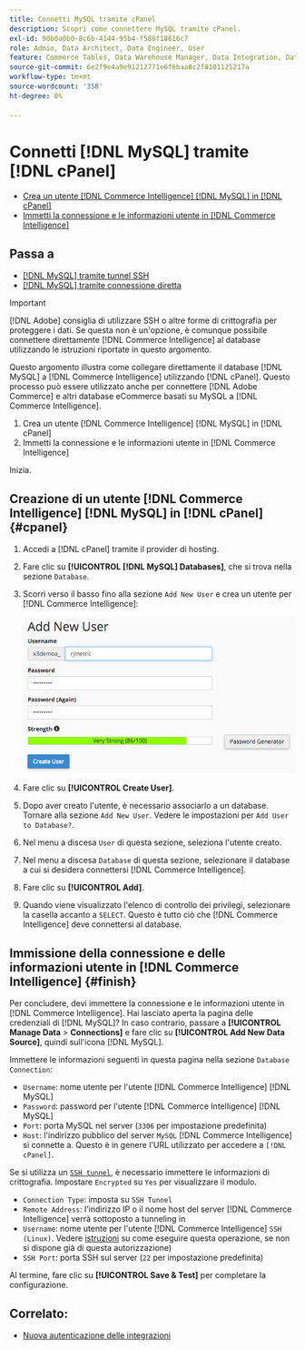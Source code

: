```yaml
---
title: Connetti MySQL tramite cPanel
description: Scopri come connettere MySQL tramite cPanel.
exl-id: 90b0a0b0-8c6b-4144-95b4-f588f18616c7
role: Admin, Data Architect, Data Engineer, User
feature: Commerce Tables, Data Warehouse Manager, Data Integration, Data Import/Export, SQL Report Builder
source-git-commit: 6e2f9e4a9e91212771e6f6baa8c2f8101125217a
workflow-type: tm+mt
source-wordcount: '358'
ht-degree: 0%

---
```


# Connetti [!DNL MySQL] tramite [!DNL cPanel]

* [Crea un utente  [!DNL Commerce Intelligence] [!DNL MySQL] in [!DNL cPanel]](#cpanel)
* [Immetti la connessione e le informazioni utente in  [!DNL Commerce Intelligence]](#finish)

## Passa a

* [[!DNL MySQL] tramite tunnel SSH](../integrations/mysql-via-ssh-tunnel.md)
* [[!DNL MySQL] tramite connessione diretta](../integrations/mysql-via-a-direct-connection.md)

>[!IMPORTANT]
>
>[!DNL Adobe] consiglia di utilizzare SSH o altre forme di crittografia per proteggere i dati. Se questa non è un&#39;opzione, è comunque possibile connettere direttamente [!DNL Commerce Intelligence] al database utilizzando le istruzioni riportate in questo argomento.

Questo argomento illustra come collegare direttamente il database [!DNL MySQL] a [!DNL Commerce Intelligence] utilizzando [!DNL cPanel]. Questo processo può essere utilizzato anche per connettere [!DNL Adobe Commerce] e altri database eCommerce basati su MySQL a [!DNL Commerce Intelligence].

1. Crea un utente [!DNL Commerce Intelligence] [!DNL MySQL] in [!DNL cPanel]
1. Immetti la connessione e le informazioni utente in [!DNL Commerce Intelligence]

Inizia.

## Creazione di un utente [!DNL Commerce Intelligence] [!DNL MySQL] in [!DNL cPanel] {#cpanel}

1. Accedi a [!DNL cPanel] tramite il provider di hosting.
1. Fare clic su **[!UICONTROL [!DNL MySQL] Databases]**, che si trova nella sezione `Database`.
1. Scorri verso il basso fino alla sezione `Add New User` e crea un utente per [!DNL Commerce Intelligence]:

   ![](../../../assets/create-mbi-mysql-user-cpanel.png)

1. Fare clic su **[!UICONTROL Create User]**.
1. Dopo aver creato l&#39;utente, è necessario associarlo a un database. Tornare alla sezione `Add New User`. Vedere le impostazioni per `Add User to Database?`.
1. Nel menu a discesa `User` di questa sezione, seleziona l&#39;utente creato.
1. Nel menu a discesa `Database` di questa sezione, selezionare il database a cui si desidera connettersi [!DNL Commerce Intelligence].
1. Fare clic su **[!UICONTROL Add]**.
1. Quando viene visualizzato l&#39;elenco di controllo dei privilegi, selezionare la casella accanto a `SELECT`. Questo è tutto ciò che [!DNL Commerce Intelligence] deve connettersi al database.

## Immissione della connessione e delle informazioni utente in [!DNL Commerce Intelligence] {#finish}

Per concludere, devi immettere la connessione e le informazioni utente in [!DNL Commerce Intelligence]. Hai lasciato aperta la pagina delle credenziali di [!DNL MySQL]? In caso contrario, passare a **[!UICONTROL Manage Data** > **Connections]** e fare clic su **[!UICONTROL Add New Data Source]**, quindi sull&#39;icona [!DNL MySQL].

Immettere le informazioni seguenti in questa pagina nella sezione `Database Connection`:

* `Username`: nome utente per l&#39;utente [!DNL Commerce Intelligence] [!DNL MySQL]
* `Password`: password per l&#39;utente [!DNL Commerce Intelligence] [!DNL MySQL]
* `Port`: porta MySQL nel server (`3306` per impostazione predefinita)
* `Host`: l&#39;indirizzo pubblico del server `MySQL` [!DNL Commerce Intelligence] si connette a. Questo è in genere l&#39;URL utilizzato per accedere a `[!DNL cPanel]`.

Se si utilizza un [`SSH tunnel`](../integrations/mysql-via-ssh-tunnel.md), è necessario immettere le informazioni di crittografia. Impostare `Encrypted` su `Yes` per visualizzare il modulo.

* `Connection Type`: imposta su `SSH Tunnel`
* `Remote Address`: l&#39;indirizzo IP o il nome host del server [!DNL Commerce Intelligence] verrà sottoposto a tunneling in
* `Username`: nome utente per l&#39;utente [!DNL Commerce Intelligence] `SSH (Linux)`. Vedere [istruzioni](../../../data-analyst/importing-data/integrations/mysql-via-ssh-tunnel.md) su come eseguire questa operazione, se non si dispone già di questa autorizzazione)
* `SSH Port`: porta SSH sul server (`22` per impostazione predefinita)

Al termine, fare clic su **[!UICONTROL Save & Test]** per completare la configurazione.

## Correlato:

* [Nuova autenticazione delle integrazioni](https://experienceleague.adobe.com/docs/commerce-knowledge-base/kb/how-to/mbi-reauthenticating-integrations.html?lang=it)
